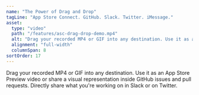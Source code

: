 ```yaml
---
name: "The Power of Drag and Drop"
tagLine: "App Store Connect. GitHub. Slack. Twitter. iMessage."
asset:
  type: "video"
  path: "/features/asc-drag-drop-demo.mp4"
  alt: "Drag your recorded MP4 or GIF into any destination. Use it as an App Store Preview video or share a visual representation inside GitHub issues and pull requests. Directly share what you're working on in Slack or on Twitter."
  alignment: "full-width"
  columnSpan: 8
sortOrder: 17
---
```


Drag your recorded MP4 or GIF into any destination. Use it as an App Store Preview video or share a visual representation inside GitHub issues and pull requests. Directly share what you're working on in Slack or on Twitter.
